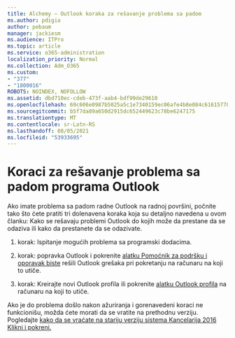 ```yaml
---
title: Alchemy – Outlook koraka za rešavanje problema sa padom
ms.author: pdigia
author: pebaum
manager: jackiesm
ms.audience: ITPro
ms.topic: article
ms.service: o365-administration
localization_priority: Normal
ms.collection: Adm_O365
ms.custom:
- "377"
- "1800016"
ROBOTS: NOINDEX, NOFOLLOW
ms.assetid: dbd710ec-cdeb-473f-aab4-bdf99de29610
ms.openlocfilehash: 69c606e0987b5025a5c1e7340159ec06afe4b8e084c61615778a90114f9b4ecb
ms.sourcegitcommit: b5f7da89a650d2915dc652449623c78be6247175
ms.translationtype: MT
ms.contentlocale: sr-Latn-RS
ms.lasthandoff: 08/05/2021
ms.locfileid: "53933695"
---
```

# <a name="outlook-crash-troubleshooting-steps"></a>Koraci za rešavanje problema sa padom programa Outlook

Ako imate problema sa padom radne Outlook na radnoj površini, počnite tako što [](https://docs.microsoft.com/exchange/troubleshoot/outlook-crashes/crash-issues) ćete pratiti tri dolenavena koraka koja su detaljno navedena u ovom članku: Kako se rešavaju problemi Outlook do kojih može da prestane da se odaziva ili kako da prestanete da se odazivate.
  
1. korak: Ispitanje mogućih problema sa programski dodacima.
  
2. korak: popravka Outlook i pokrenite [alatku Pomoćnik za podršku i oporavak biste](https://aka.ms/SaRA-OutlookWontStart) rešili Outlook grešaka pri pokretanju na računaru na koji to utiče.
  
3. korak: Kreirajte novi Outlook profila ili pokrenite [alatku Outlook profila](https://aka.ms/SaRA-OutlookSetupProfile) na računaru na koji to utiče.
  
Ako je do problema došlo nakon ažuriranja i gorenavedeni koraci ne funkcionišu, možda ćete morati da se vratite na prethodnu verziju. Pogledajte [kako da se vraćate na stariju verziju sistema Kancelarija 2016 Klikni i pokreni.](https://support.microsoft.com/help/2770432)
  